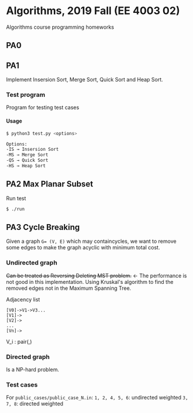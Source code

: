# Algorithms, 2019 Fall (EE 4003 02)
Algorithms course programming homeworks

## PA0

## PA1
Implement Insersion Sort, Merge Sort, Quick Sort and Heap Sort.

### Test program
Program for testing test cases

#### Usage
```bash
$ python3 test.py <options>

Options:
-IS → Insersion Sort
-MS → Merge Sort
-QS → Quick Sort
-HS → Heap Sort
```

## PA2 Max Planar Subset

Run test
```bash
$ ./run
```

## PA3 Cycle Breaking
Given a graph `G= (V, E)` which may containcycles, we want to remove some edges to make the graph acyclic with minimum total cost.  

### Undirected graph
~~Can be treated as Reversing Deleting MST problem.~~ ← The performance is not good in this implementation.
Using Kruskal's algorithm to find the removed edges not in the Maximum Spanning Tree.

Adjacency list
```
[V0]->V1->V3...
[V1]->
[V2]->
...
[Vn]->
```
V_i : pair(<vertex index>,<weight>)

### Directed graph
Is a NP-hard problem.

### Test cases
For `public_cases/public_case_N.in`:
`1, 2, 4, 5, 6`: undirected weighted
`3, 7, 8`: directed weighted